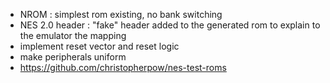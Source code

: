 - NROM : simplest rom existing, no bank switching
- NES 2.0 header : "fake" header added to the 
generated rom to explain to the emulator the mapping
- implement reset vector and reset logic
- make peripherals uniform
- https://github.com/christopherpow/nes-test-roms